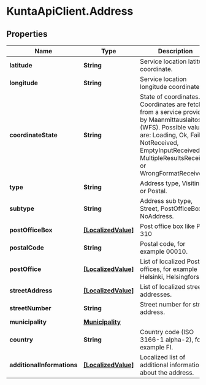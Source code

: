 # KuntaApiClient.Address

## Properties
Name | Type | Description | Notes
------------ | ------------- | ------------- | -------------
**latitude** | **String** | Service location latitude coordinate. | [optional] 
**longitude** | **String** | Service location longitude coordinate. | [optional] 
**coordinateState** | **String** | State of coordinates. Coordinates are fetched from a service provided by Maanmittauslaitos (WFS).  Possible values are: Loading, Ok, Failed, NotReceived, EmptyInputReceived, MultipleResultsReceived or WrongFormatReceived. | [optional] 
**type** | **String** | Address type, Visiting or Postal. | [optional] 
**subtype** | **String** | Address sub type, Street, PostOfficeBox or NoAddress. | [optional] 
**postOfficeBox** | [**[LocalizedValue]**](LocalizedValue.md) | Post office box like PL 310 | [optional] 
**postalCode** | **String** | Postal code, for example 00010. | [optional] 
**postOffice** | [**[LocalizedValue]**](LocalizedValue.md) | List of localized Post offices, for example Helsinki, Helsingfors. | [optional] 
**streetAddress** | [**[LocalizedValue]**](LocalizedValue.md) | List of localized street addresses. | [optional] 
**streetNumber** | **String** | Street number for street address. | [optional] 
**municipality** | [**Municipality**](Municipality.md) |  | [optional] 
**country** | **String** | Country code (ISO 3166-1 alpha-2), for example FI. | [optional] 
**additionalInformations** | [**[LocalizedValue]**](LocalizedValue.md) | Localized list of additional information about the address. | [optional] 


